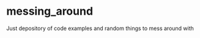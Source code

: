messing_around
==============

Just depository of code examples and random things to mess around with
